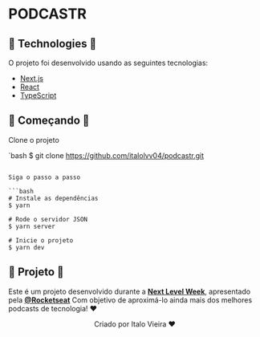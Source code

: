 # PODCASTR

## 📍 Technologies 📍

O projeto foi desenvolvido usando as seguintes tecnologias:

- [Next.js](https://nextjs.org/)
- [React](https://reactjs.org)
- [TypeScript](https://www.typescriptlang.org/)

## 🚀 Começando 🚀

Clone o projeto

`bash
$ git clone https://github.com/italolvv04/podcastr.git

````

Siga o passo a passo

```bash
# Instale as dependências
$ yarn

# Rode o servidor JSON
$ yarn server

# Inicie o projeto
$ yarn dev
````

## 📁 Projeto 📁

Este é um projeto desenvolvido durante a **[Next Level Week](https://nextlevelweek.com/)**, apresentado pela **[@Rocketseat](https://github.com/Rocketseat)**
Com objetivo de aproximá-lo ainda mais dos melhores podcasts de tecnologia! ❤️

<p align="center">Criado por Italo Vieira ❤️ </p>
